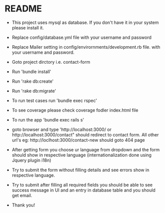 # README

- This project uses mysql as database. If you don't have it in your system please install it.

- Replace config/database.yml file with your username and password

- Replace Mailer setting in config/envirornments/development.rb file. with your username and password.

- Goto project dirctory i.e. contact-form

- Run 'bundle install'

- Run 'rake db:create'

- Run 'rake db:migrate'

- To run test cases run 'bundle exec rspec'

- To see coverage please check coverage fodler index.html file

- To run the app 'bundle exec rails s'

- goto browser and type 'http://localhost:3000/ or http://localhost:3000/contact" should redirect to contact form. 
   All other url's eg: http://loclhost:3000/contact-new should goto 404 page
   
- After getting form you choose ur language from dropdown and the form should show in respective language (internationalization done using Jquery plugin i18n)

- Try to submit the form without filling details and see errors show in respective language.

- Try to submit after filling all required fields you should be able to see success message in UI and an entry in database table and you should get email.

- Thank you!
